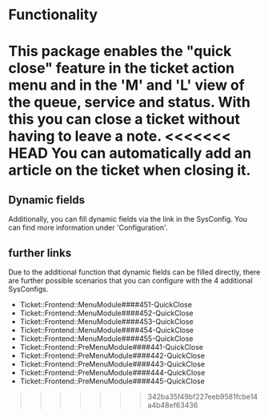 # Functionality

This package enables the "quick close" feature in the ticket action menu and in the 'M' and 'L' view of the queue, service and status. With this you can close a ticket without having to leave a note.
<<<<<<< HEAD
You can automatically add an article on the ticket when closing it.
=======

## Dynamic fields

Additionally, you can fill dynamic fields via the link in the SysConfig.
You can find more information under 'Configuration'.

## further links

Due to the additional function that dynamic fields can be filled directly, there are further possible scenarios that you can configure with the 4 additional SysConfigs.

- Ticket::Frontend::MenuModule####451-QuickClose
- Ticket::Frontend::MenuModule####452-QuickClose
- Ticket::Frontend::MenuModule####453-QuickClose
- Ticket::Frontend::MenuModule####454-QuickClose
- Ticket::Frontend::MenuModule####455-QuickClose
- Ticket::Frontend::PreMenuModule####441-QuickClose
- Ticket::Frontend::PreMenuModule####442-QuickClose
- Ticket::Frontend::PreMenuModule####443-QuickClose
- Ticket::Frontend::PreMenuModule####444-QuickClose
- Ticket::Frontend::PreMenuModule####445-QuickClose
>>>>>>> 342ba35f49bf227eeb9581fcbe14a4b48ef63436
